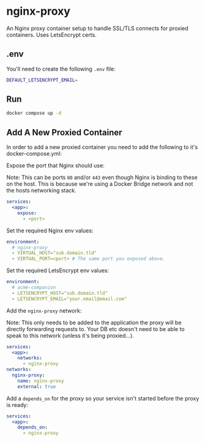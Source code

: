 # nginx-proxy

An Nginx proxy container setup to handle SSL/TLS connects for proxied containers. Uses LetsEncrypt certs.

## .env

You'll need to create the following `.env` file:

```bash
DEFAULT_LETSENCRYPT_EMAIL=
```

## Run

```bash
docker compose up -d
```

## Add A New Proxied Container

In order to add a new proxied container you need to add the following to it's docker-compose.yml:

Expose the port that Nginx should use:

Note: This can be ports `80` and/or `443` even though Nginx is binding to these on the host. This is because we're using a Docker Bridge network and not the hosts networking stack.

```yaml
services:
  <app>:
    expose:
      - <port>
```

Set the required Nginx env values:

```yaml
environment:
  # nginx-proxy
  - VIRTUAL_HOST="sub.domain.tld"
  - VIRTUAL_PORT=<port> # The same port you exposed above.
```

Set the required LetsEncrypt env values:

```yaml
environment:
  # acme-companion
  - LETSENCRYPT_HOST="sub.domain.tld"
  - LETSENCRYPT_EMAIL="your.email@email.com"
```

Add the `nginx-proxy` network:

Note: This only needs to be added to the application the proxy will be directly forwarding requests to. Your DB etc doesn't need to be able to speak to this network (unless it's being proxied...).

```yaml
services:
  <app>:
    networks:
      - nginx-proxy
networks:
  nginx-proxy:
    name: nginx-proxy
    external: true
```

Add a `depends_on` for the proxy so your service isn't started before the proxy is ready:

```yaml
services:
  <app>:
    depends_on:
      - nginx-proxy
```
